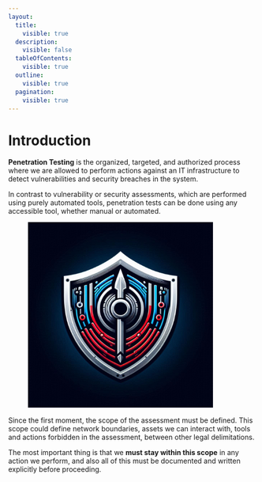 ```yaml
---
layout:
  title:
    visible: true
  description:
    visible: false
  tableOfContents:
    visible: true
  outline:
    visible: true
  pagination:
    visible: true
---
```


# Introduction

**Penetration Testing** is the organized, targeted, and authorized process where we are allowed to perform actions against an IT infrastructure to detect vulnerabilities and security breaches in the system.&#x20;

In contrast to vulnerability or security assessments, which are performed using purely automated tools, penetration tests can be done using any accessible tool, whether manual or automated.

<figure><img src="../.gitbook/assets/image (37) (1) (1).png" alt="" width="375"><figcaption></figcaption></figure>

Since the first moment, the scope of the assessment must be defined. This scope could define network boundaries, assets we can interact with, tools and actions forbidden in the assessment, between other legal delimitations.

The most important thing is that we **must stay within this scope** in any action we perform, and also all of this must be documented and written explicitly before proceeding.
